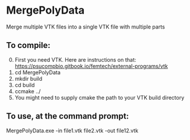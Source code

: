 # MergePolyData
Merge multiple VTK files into a single VTK file with multiple parts

## To compile:
0) First you need VTK. Here are instructions on that: https://psucompbio.gitbook.io/femtech/external-programs/vtk
1) cd MergePolyData
2) mkdir build 
3) cd build
4) ccmake ../
5) You might need to supply cmake the path to your VTK build directory

## To use, at the command prompt:
MergePolyData.exe -in file1.vtk file2.vtk -out file12.vtk
